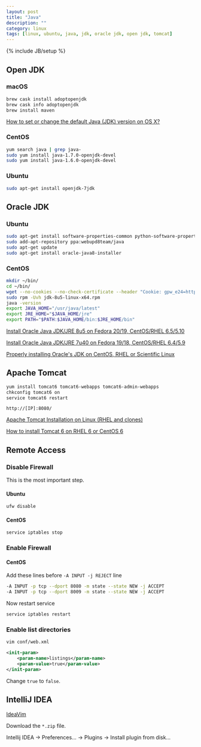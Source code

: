 ```yaml
---
layout: post
title: "Java"
description: ""
category: linux
tags: [linux, ubuntu, java, jdk, oracle jdk, open jdk, tomcat]
---
```

{% include JB/setup %}

## Open JDK

### macOS

```sh
brew cask install adoptopenjdk
brew cask info adoptopenjdk
brew install maven
```

[How to set or change the default Java (JDK) version on OS X?](https://stackoverflow.com/questions/21964709/how-to-set-or-change-the-default-java-jdk-version-on-os-x)

### CentOS

```sh
yum search java | grep java-
sudo yum install java-1.7.0-openjdk-devel
sudo yum install java-1.6.0-openjdk-devel
```

### Ubuntu

```sh
sudo apt-get install openjdk-7jdk
```

## Oracle JDK

### Ubuntu

```sh
sudo apt-get install software-properties-common python-software-properties
sudo add-apt-repository ppa:webupd8team/java
sudo apt-get update
sudo apt-get install oracle-java8-installer
```

### CentOS

```sh
mkdir ~/bin/
cd ~/bin/
wget --no-cookies --no-check-certificate --header "Cookie: gpw_e24=http%3A%2F%2Fwww.oracle.com%2F; oraclelicense=accept-securebackup-cookie" "http://download.oracle.com/otn-pub/java/jdk/8u5-b13/jdk-8u5-linux-x64.rpm"
sudo rpm -Uvh jdk-8u5-linux-x64.rpm
java -version
export JAVA_HOME="/usr/java/latest"
export JRE_HOME="$JAVA_HOME/jre"
export PATH="$PATH:$JAVA_HOME/bin:$JRE_HOME/bin"
```

[Install Oracle Java JDK/JRE 8u5 on Fedora 20/19, CentOS/RHEL 6.5/5.10](http://www.if-not-true-then-false.com/2014/install-oracle-java-8-on-fedora-centos-rhel/)

[Install Oracle Java JDK/JRE 7u40 on Fedora 19/18, CentOS/RHEL 6.4/5.9](http://www.if-not-true-then-false.com/2010/install-sun-oracle-java-jdk-jre-7-on-fedora-centos-red-hat-rhel/)

[Properly installing Oracle's JDK on CentOS, RHEL or Scientific Linux](https://www.redbridge.se/blog/-/blogs/properly-installing-oracle-s-jdk-on-centos-rhel-or-scientific-linux)

## Apache Tomcat

```sh
yum install tomcat6 tomcat6-webapps tomcat6-admin-webapps
chkconfig tomcat6 on
service tomcat6 restart
```

```
http://[IP]:8080/
```

[Apache Tomcat Installation on Linux (RHEL and clones)](http://oracle-base.com/articles/linux/apache-tomcat-installation-on-linux.php)

[How to install Tomcat 6 on RHEL 6 or CentOS 6](http://newpush.com/2011/10/how-to-install-tomcat-6-on-rhel-6-or-centos-6/)

## Remote Access

### Disable Firewall

This is the most important step.

#### Ubuntu

```sh
ufw disable
```

#### CentOS

```sh
service iptables stop
```

### Enable Firewall

#### CentOS

Add these lines before `-A INPUT -j REJECT` line

```sh
-A INPUT -p tcp --dport 8080 -m state --state NEW -j ACCEPT
-A INPUT -p tcp --dport 8009 -m state --state NEW -j ACCEPT
```

Now restart service

```sh
service iptables restart
```

### Enable list directories

```sh
vim conf/web.xml
```

```xml
<init-param>
	<param-name>listings</param-name>
	<param-value>true</param-value>
</init-param>
```

Change `true` to `false`.


## IntelliJ IDEA

[IdeaVim](http://plugins.jetbrains.com/plugin/164?pr=idea)

Download the `*.zip` file.

Intellij IDEA -> Preferences... -> Plugins -> Install plugin from disk...
